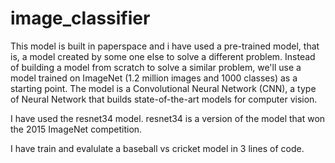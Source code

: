 # image_classifier
This model is built in paperspace and i have used a pre-trained model, that is, a model created by some one else to solve a different problem. Instead of building a model from scratch to solve a similar problem, we'll use a model trained on ImageNet (1.2 million images and 1000 classes) as a starting point. The model is a Convolutional Neural Network (CNN), a type of Neural Network that builds state-of-the-art models for computer vision. 

I have used the resnet34 model. resnet34 is a version of the model that won the 2015 ImageNet competition.

I have train and evalulate a baseball vs cricket model in 3 lines of code.
